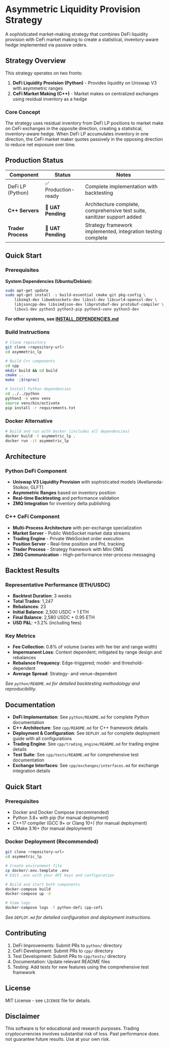 # Asymmetric Liquidity Provision Strategy

A sophisticated market-making strategy that combines DeFi liquidity provision with CeFi market making to create a statistical, inventory-aware hedge implemented via passive orders.

## Strategy Overview

This strategy operates on two fronts:

1. **DeFi Liquidity Provision (Python)** - Provides liquidity on Uniswap V3 with asymmetric ranges
2. **CeFi Market Making (C++)** - Market makes on centralized exchanges using residual inventory as a hedge

### Core Concept

The strategy uses residual inventory from DeFi LP positions to market make on CeFi exchanges in the opposite direction, creating a statistical, inventory-aware hedge. When DeFi LP accumulates inventory in one direction, the CeFi market maker quotes passively in the opposing direction to reduce net exposure over time.

## Production Status

| Component | Status | Notes |
|-----------|--------|-------|
| DeFi LP (Python) | ✅ Production-ready | Complete implementation with backtesting |
| **C++ Servers** | 🔄 **UAT Pending** | Architecture complete, comprehensive test suite, sanitizer support added |
| **Trader Process** | 🔄 **UAT Pending** | Strategy framework implemented, integration testing complete |

## Quick Start

### Prerequisites

**System Dependencies (Ubuntu/Debian):**
```bash
sudo apt-get update
sudo apt-get install -y build-essential cmake git pkg-config \
    libzmq3-dev libwebsockets-dev libssl-dev libcurl4-openssl-dev \
    libjsoncpp-dev libsimdjson-dev libprotobuf-dev protobuf-compiler \
    libuv1-dev python3 python3-pip python3-venv python3-dev
```

**For other systems, see [INSTALL_DEPENDENCIES.md](INSTALL_DEPENDENCIES.md)**

### Build Instructions

```bash
# Clone repository
git clone <repository-url>
cd asymmetric_lp

# Build C++ components
cd cpp
mkdir build && cd build
cmake ..
make -j$(nproc)

# Install Python dependencies
cd ../../python
python3 -m venv venv
source venv/bin/activate
pip install -r requirements.txt
```

### Docker Alternative

```bash
# Build and run with Docker (includes all dependencies)
docker build -t asymmetric_lp .
docker run -it asymmetric_lp
```

## Architecture

### Python DeFi Component
- **Uniswap V3 Liquidity Provision** with sophisticated models (Avellaneda-Stoikov, GLFT)
- **Asymmetric Ranges** based on inventory position
- **Real-time Backtesting** and performance validation
- **ZMQ Integration** for inventory delta publishing

### C++ CeFi Component
- **Multi-Process Architecture** with per-exchange specialization
- **Market Server** - Public WebSocket market data streams
- **Trading Engine** - Private WebSocket order execution
- **Position Server** - Real-time position and PnL tracking
- **Trader Process** - Strategy framework with Mini OMS
- **ZMQ Communication** - High-performance inter-process messaging

## Backtest Results

### Representative Performance (ETH/USDC)
- **Backtest Duration**: 3 weeks
- **Total Trades**: 1,247
- **Rebalances**: 23
- **Initial Balance**: 2,500 USDC + 1 ETH
- **Final Balance**: 2,580 USDC + 0.95 ETH
- **USD P&L**: +3.2% (including fees)

### Key Metrics
- **Fee Collection**: 0.8% of volume (varies with fee tier and range width)
- **Impermanent Loss**: Context dependent; mitigated by range design and rebalances
- **Rebalance Frequency**: Edge-triggered; model- and threshold-dependent
- **Average Spread**: Strategy- and venue-dependent

*See `python/README.md` for detailed backtesting methodology and reproducibility.*

## Documentation

- **DeFi Implementation**: See `python/README.md` for complete Python documentation
- **C++ Architecture**: See `cpp/README.md` for C++ framework details
- **Deployment & Configuration**: See `DEPLOY.md` for complete deployment guide with all configurations
- **Trading Engine**: See `cpp/trading_engine/README.md` for trading engine details
- **Test Suite**: See `cpp/tests/README.md` for comprehensive test documentation
- **Exchange Interfaces**: See `cpp/exchanges/interfaces.md` for exchange integration details

## Quick Start

### Prerequisites
- Docker and Docker Compose (recommended)
- Python 3.8+ with pip (for manual deployment)
- C++17 compiler (GCC 9+ or Clang 10+) (for manual deployment)
- CMake 3.16+ (for manual deployment)

### Docker Deployment (Recommended)
```bash
git clone <repository-url>
cd asymmetric_lp

# Create environment file
cp docker/.env.template .env
# Edit .env with your API keys and configuration

# Build and start both components
docker-compose build
docker-compose up -d

# View logs
docker-compose logs -f python-defi cpp-cefi
```

*See `DEPLOY.md` for detailed configuration and deployment instructions.*

## Contributing

1. DeFi Improvements: Submit PRs to `python/` directory
2. CeFi Development: Submit PRs to `cpp/` directory
3. Test Development: Submit PRs to `cpp/tests/` directory
4. Documentation: Update relevant README files
5. Testing: Add tests for new features using the comprehensive test framework

## License

MIT License - see `LICENSE` file for details.

## Disclaimer

This software is for educational and research purposes. Trading cryptocurrencies involves substantial risk of loss. Past performance does not guarantee future results. Use at your own risk.
